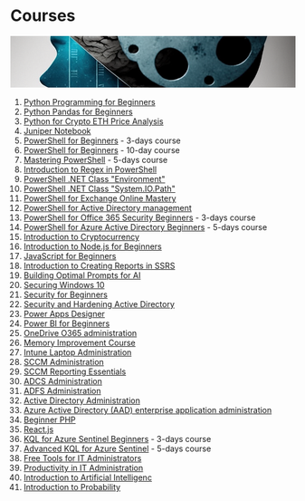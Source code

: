 # Courses

![Courses](https://github.com/voytas75/Courses/blob/master/images/brain_development.png?raw=true)

1. [Python Programming for Beginners](courses/Python_Programming_for_Beginners.md)
2. [Python Pandas for Beginners](/courses/Python_Pandas_for_Beginners.md)
3. [Python for Crypto ETH Price Analysis](/courses/Python_for_Crypto_ETH_Price_Analysis.md)
4. [Juniper Notebook](https://voytas75.github.io/JupyterNotebookLearn/)
5. [PowerShell for Beginners](/courses/PowerShell_for_Beginners_A_Comprehensive_3-Day_Guide_to_Automating_Tasks_and_Scripting.md) - 3-days course
6. [PowerShell for Beginners](/courses/PowerShell_for_Beginners.md) - 10-day course
7. [Mastering PowerShell](/courses/Mastering_PowerShell_Advanced_Techniques_for_Efficient_Automation_and_Scripting.md) - 5-days course
8. [Introduction to Regex in PowerShell](./courses/Introduction_to_Regex_in_PowerShell.md)
9. [PowerShell .NET Class "Environment"](./courses/PowerShell_NET_Class_Environment.md)
10. [PowerShell .NET Class "System.IO.Path"](./courses/PowerShell_NET_Class_System_IO_Path.md)
11. [PowerShell for Exchange Online Mastery](/courses/PowerShell_for_Exchange_Online_Mastery.md)
12. [PowerShell for Active Directory management](/courses/PowerShell_for_Active_Directory_management.md)
13. [PowerShell for Office 365 Security Beginners](/courses/PowerShell_for_Office_365_Security_Beginners_Enhancing_Security_and_Compliance_with_PowerShell.md) - 3-days course
14. [PowerShell for Azure Active Directory Beginners](courses/PowerShell_for_Azure_Active_Directory_Beginners_Mastering_Azure_AD_Management_and_Automation.md) - 5-days course
15. [Introduction to Cryptocurrency](courses/Introduction_to_Cryptocurrency.md)
16. [Introduction to Node.js for Beginners](courses/Introduction_to_Node.js_for_Beginners.md)
17. [JavaScript for Beginners](courses/JavaScript_for_Beginners.md)
18. [Introduction to Creating Reports in SSRS](courses/Introduction_to_Creating_Reports_in_SSRS.md)
19. [Building Optimal Prompts for AI](courses/Building_Optimal_Prompts_for_AI.md)
20. [Securing Windows 10](courses/Securing_Windows_10.md)
21. [Security for Beginners](courses/Security.md)
22. [Security and Hardening Active Directory](courses/Security_and_Hardening_Active_Directory.md)
23. [Power Apps Designer](courses/Power_Apps_Designer.md)
24. [Power BI for Beginners](courses/Power_BI_for_Beginners.md)
25. [OneDrive O365 administration](courses/OneDrive_O365_administration.md)
26. [Memory Improvement Course](courses/Memory_Improvement.md)
27. [Intune Laptop Administration](courses/Intune_Laptop_Administration.md)
28. [SCCM Administration](courses/SCCM_Administration.md)
29. [SCCM Reporting Essentials](courses/SCCM_Reporting_Essentials.md)
30. [ADCS Administration](courses/ADCS_Administration.md)
31. [ADFS Administration](courses/ADFS_Administration.md)
32. [Active Directory Administration](courses/Active_Directory_Administration.md)
33. [Azure Active Directory (AAD) enterprise application administration](courses/Azure_Active_Directory_AAD_enterprise_application_administration.md)
34. [Beginner PHP](courses/Beginner_PHP.md)
35. [React.js](courses/React.js.md)
36. [KQL for Azure Sentinel Beginners](courses/KQL_for_Azure_Sentinel_Beginners_Mastering_Querying_and_Analytics_in_Azure_Sentinel.md) - 3-days course
37. [Advanced KQL for Azure Sentinel](courses/Advanced_KQL_for_Azure_Sentinel_Mastering_Querying_and_Analytics_in_Azure_Sentinel.md) - 5-days course
38. [Free Tools for IT Administrators](./courses/Free_Tools_for_IT_Administrators.md)
39. [Productivity in IT Administration](./courses/Productivity_in_IT_Administration.md)
40. [Introduction to Artificial Intelligenc](./courses/Introduction_to_Artificial_Intelligence.md)
41. [Introduction to Probability](./courses/Introduction_to_Probability.md)
